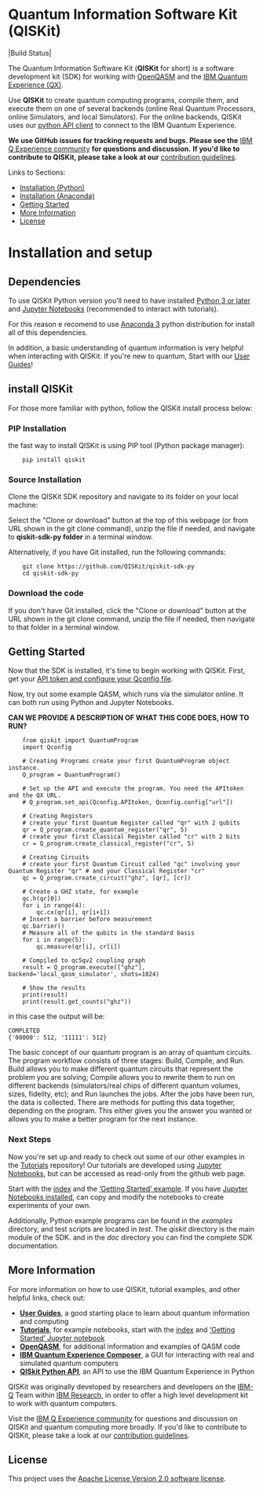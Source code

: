 # Quantum Information Software Kit (QISKit)

|Build Status|

The Quantum Information Software Kit (**QISKit** for short) is a software development kit (SDK) for working with [OpenQASM](https://github.com/QISKit/qiskit-openqasm) and the [IBM Quantum Experience (QX)](https://quantumexperience.ng.bluemix.net/). 

Use **QISKit** to create quantum computing programs, compile them, and execute them on one of several backends (online Real Quantum Processors, online Simulators, and local Simulators). For the online backends, QISKit uses our [python API client](https://github.com/QISKit/qiskit-api-py) to connect to the IBM Quantum Experience. 

**We use GitHub issues for tracking requests and bugs. Please see the** [IBM Q Experience community](https://quantumexperience.ng.bluemix.net/qx/community) **for questions and discussion.** **If you'd like to contribute to QISKit, please take a look at our** [contribution guidelines](CONTRIBUTING.rst).


Links to Sections:

* [Installation (Python)](#python-installation)
* [Installation (Anaconda)](#anaconda-installation)
* [Getting Started](#getting-started)
* [More Information](#more-information)
* [License](#license)


# Installation and setup

## Dependencies

To use QISKit Python version you'll need to have installed [Python 3 or later](https://www.python.org/downloads/) and [Jupyter Notebooks](https://jupyter.readthedocs.io/en/latest/install.html) (recommended to interact with tutorials). 

For this reason e recomend to use [Anaconda 3](https://www.continuum.io/downloads#windows) python distribution for install all of this dependencies.

In addition, a basic understanding of quantum information is very helpful when interacting with QISKit. If you're new to quantum, Start with our [User Guides](https://github.com/QISKit/ibmqx-user-guides)!

## install QISKit

For those more familiar with python, follow the QISKit install process below:

### PIP Installation

the fast way to install QISKit is using PIP tool (Python package manager):

```
    pip install qiskit
```

### Source Installation 

Clone the QISKit SDK repository and navigate to its folder on your local machine:

Select the "Clone or download" button at the top of this webpage (or from URL shown in the git clone command), unzip the file if needed, and navigate to **qiskit-sdk-py folder** in a terminal window.

Alternatively, if you have Git installed, run the following commands:
```
    git clone https://github.com/QISKit/qiskit-sdk-py
    cd qiskit-sdk-py
```

### Download the code

If you don't have Git installed, click the "Clone or download" button at the URL shown in the git clone command, unzip the file if needed, then navigate to that folder in a terminal window.

## Getting Started

Now that the SDK is installed, it's time to begin working with QISKit. First, get your [API token and configure your Qconfig file](QISKitDETAILS.rst#APIToken). 

Now, try out some example QASM, which runs via the simulator online. It can both run using Python and Jupyter Notebooks.

**CAN WE PROVIDE A DESCRIPTION OF WHAT THIS CODE DOES, HOW TO RUN?**

```
    from qiskit import QuantumProgram
    import Qconfig

    # Creating Programs create your first QuantumProgram object instance.
    Q_program = QuantumProgram()

    # Set up the API and execute the program. You need the APItoken and the QX URL.
    # Q_program.set_api(Qconfig.APItoken, Qconfig.config["url"])
    
    # Creating Registers
    # create your first Quantum Register called "qr" with 2 qubits
    qr = Q_program.create_quantum_register("qr", 5)
    # create your first Classical Register called "cr" with 2 bits
    cr = Q_program.create_classical_register("cr", 5)

    # Creating Circuits
    # create your first Quantum Circuit called "qc" involving your Quantum Register "qr" # and your Classical Register "cr"
    qc = Q_program.create_circuit("ghz", [qr], [cr])

    # Create a GHZ state, for example
    qc.h(qr[0])
    for i in range(4):
        qc.cx(qr[i], qr[i+1])
    # Insert a barrier before measurement
    qc.barrier()
    # Measure all of the qubits in the standard basis
    for i in range(5):
        qc.measure(qr[i], cr[i])

    # Compiled to qc5qv2 coupling graph
    result = Q_program.execute(["ghz"], backend='local_qasm_simulator', shots=1024)
    
    # Show the results
    print(result)
    print(result.get_counts("ghz"))

```

in this case the output will be:

```
COMPLETED
{'00000': 512, '11111': 512}
```
The basic concept of our quantum program is an array of quantum
circuits. The program workflow consists of three stages: Build, Compile,
and Run. Build allows you to make different quantum circuits that
represent the problem you are solving; Compile allows you to rewrite
them to run on different backends (simulators/real chips of different
quantum volumes, sizes, fidelity, etc); and Run launches the jobs. After
the jobs have been run, the data is collected. There are methods for
putting this data together, depending on the program. This either gives
you the answer you wanted or allows you to make a better program for the
next instance.

### Next Steps

Now you're set up and ready to check out some of our other examples in the [Tutorials](https://github.com/QISKit/qiskit-tutorial) repository! Our tutorials are developed using [Jupyter Notebooks](https://jupyter.org/), but can be accessed as read-only from the github web page.

Start with the [index](https://github.com/QISKit/qiskit-tutorial/blob/master/index.ipynb) and the [‘Getting Started’ example](https://github.com/QISKit/qiskit-tutorial/blob/002d054c72fc59fc5009bb9fa0ee393e15a69d07/1_introduction/getting_started.ipynb). If you have [Jupyter Notebooks installed](https://jupyter.readthedocs.io/en/latest/install.html), can copy and modify the notebooks to create experiments of your own.

Additionally, Python example programs can be found in the *examples* directory, and test scripts are located in *test*. The *qiskit* directory is the main module of the SDK. and in the *doc* directory you can find the complete SDK documentation.


## More Information

For more information on how to use QISKit, tutorial examples, and other helpful links, check out:

* **[User Guides](https://github.com/QISKit/ibmqx-user-guides)**,
  a good starting place to learn about quantum information and computing
* **[Tutorials](https://github.com/QISKit/qiskit-tutorial)**,
  for example notebooks, start with the [index](https://github.com/QISKit/qiskit-tutorial/blob/master/index.ipynb) and [‘Getting Started’ Jupyter notebook](https://github.com/QISKit/qiskit-tutorial/blob/002d054c72fc59fc5009bb9fa0ee393e15a69d07/1_introduction/getting_started.ipynb)
* **[OpenQASM](https://github.com/QISKit/openqasm)**,
  for additional information and examples of QASM code
* **[IBM Quantum Experience Composer](https://quantumexperience.ng.bluemix.net/qx/editor)**,
  a GUI for interacting with real and simulated quantum computers
* **[QISkit Python API](https://github.com/QISKit/qiskit-api-py)**, an API to use the IBM Quantum Experience in Python


QISKit was originally developed by researchers and developers on the [IBM-Q]() Team within [IBM Research](), in order to offer a high level development kit to work with quantum computers.

Visit the [IBM Q Experience community](https://quantumexperience.ng.bluemix.net/qx/community) for questions and discussion on QISKit and quantum computing more broadly. If you'd like to contribute to QISKit, please take a look at our [contribution guidelines](CONTRIBUTING.rst).

## License

This project uses the [Apache License Version 2.0 software license](https://www.apache.org/licenses/LICENSE-2.0).